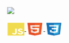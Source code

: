 <div align="left">
  <a href="https://github.com/akakali">
  <img height="180em" src="https://github-readme-stats.vercel.app/api?username=akakali&show_icons=true&theme=dracula&include_all_commits=true&count_private=true"/>
</div>
<div style="display: inline_block"><br>
  <img align="center" alt="Akakali-Js" height="30" width="40" src="https://raw.githubusercontent.com/devicons/devicon/master/icons/javascript/javascript-plain.svg">
  <img align="center" alt="Akakali-HTML" height="30" width="40" src="https://raw.githubusercontent.com/devicons/devicon/master/icons/html5/html5-original.svg">
  <img align="center" alt="Akakali-CSS" height="30" width="40" src="https://raw.githubusercontent.com/devicons/devicon/master/icons/css3/css3-original.svg">
</div>
